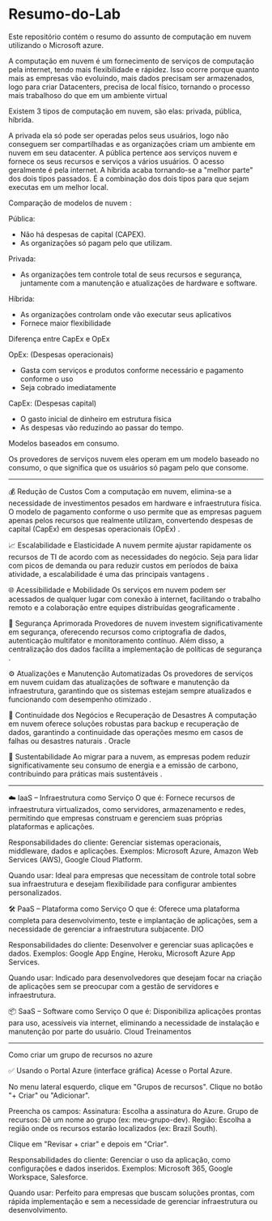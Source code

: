 # Resumo-do-Lab
Este repositório contém o resumo do assunto de computação em nuvem utilizando o Microsoft azure.

A computação em nuvem é um fornecimento de serviços de computação pela internet, tendo mais flexibilidade e rápidez.
Isso ocorre porque quanto mais as empresas vão evoluindo, mais dados precisam ser armazenados, logo para criar Datacenters, precisa de local físico, tornando o processo mais trabalhoso do que em um ambiente virtual

Existem 3 tipos de computação em nuvem, são elas: privada, pública, híbrida.

A privada ela só pode ser operadas pelos seus usuários, logo não conseguem ser compartilhadas e as organizações criam um ambiente em nuvem em seu datacenter. 
A pública pertence aos serviços nuvem e fornece os seus recursos e serviços a vários usuários. O acesso geralmente é pela internet.
A híbrida acaba tornando-se a "melhor parte" dos dois tipos passados. É a combinação dos dois tipos para que sejam executas em um melhor local.

Comparação de modelos de nuvem :

Pública: 
- Não há despesas de capital (CAPEX).
- As organizações só pagam pelo que utilizam.

Privada:
- As organizações tem controle total de seus recursos e segurança, juntamente com a manutenção e atualizações de hardware e software.

Híbrida:
- As organizações controlam onde vão executar seus aplicativos
- Fornece maior flexibilidade

Diferença entre CapEx e OpEx

OpEx: (Despesas operacionais)
- Gasta com serviços e produtos conforme necessário e pagamento conforme o uso
- Seja cobrado imediatamente

CapEx: (Despesas capital)
- O gasto inicial de dinheiro em estrutura física
- As despesas vão reduzindo ao passar do tempo.

Modelos baseados em consumo.

Os provedores de serviços nuvem eles operam em um modelo baseado no consumo, o que significa que os usuários só pagam pelo que consome.

------------------------------------------------------------------------------------------------------------------------------------------------------------------------------------------------------------------------------------------------

💰 Redução de Custos
Com a computação em nuvem, elimina-se a necessidade de investimentos pesados em hardware e infraestrutura física. O modelo de pagamento conforme o uso permite que as empresas paguem apenas pelos recursos que realmente utilizam, convertendo despesas de capital (CapEx) em despesas operacionais (OpEx) .

📈 Escalabilidade e Elasticidade
A nuvem permite ajustar rapidamente os recursos de TI de acordo com as necessidades do negócio. Seja para lidar com picos de demanda ou para reduzir custos em períodos de baixa atividade, a escalabilidade é uma das principais vantagens .

🌐 Acessibilidade e Mobilidade
Os serviços em nuvem podem ser acessados de qualquer lugar com conexão à internet, facilitando o trabalho remoto e a colaboração entre equipes distribuídas geograficamente .

🔐 Segurança Aprimorada
Provedores de nuvem investem significativamente em segurança, oferecendo recursos como criptografia de dados, autenticação multifator e monitoramento contínuo. Além disso, a centralização dos dados facilita a implementação de políticas de segurança .

⚙️ Atualizações e Manutenção Automatizadas
Os provedores de serviços em nuvem cuidam das atualizações de software e manutenção da infraestrutura, garantindo que os sistemas estejam sempre atualizados e funcionando com desempenho otimizado .

🔄 Continuidade dos Negócios e Recuperação de Desastres
A computação em nuvem oferece soluções robustas para backup e recuperação de dados, garantindo a continuidade das operações mesmo em casos de falhas ou desastres naturais .
Oracle

🌱 Sustentabilidade
Ao migrar para a nuvem, as empresas podem reduzir significativamente seu consumo de energia e a emissão de carbono, contribuindo para práticas mais sustentáveis .

-----------------------------------------------------------------------------------------------------------------------------------------------------------------------------------------------------------------------------------------------------------------------------

☁️ IaaS – Infraestrutura como Serviço
O que é: Fornece recursos de infraestrutura virtualizados, como servidores, armazenamento e redes, permitindo que empresas construam e gerenciem suas próprias plataformas e aplicações.

Responsabilidades do cliente: Gerenciar sistemas operacionais, middleware, dados e aplicações.
Exemplos: Microsoft Azure, Amazon Web Services (AWS), Google Cloud Platform.

Quando usar: Ideal para empresas que necessitam de controle total sobre sua infraestrutura e desejam flexibilidade para configurar ambientes personalizados.

🛠️ PaaS – Plataforma como Serviço
O que é: Oferece uma plataforma completa para desenvolvimento, teste e implantação de aplicações, sem a necessidade de gerenciar a infraestrutura subjacente.
DIO

Responsabilidades do cliente: Desenvolver e gerenciar suas aplicações e dados.
Exemplos: Google App Engine, Heroku, Microsoft Azure App Services.

Quando usar: Indicado para desenvolvedores que desejam focar na criação de aplicações sem se preocupar com a gestão de servidores e infraestrutura.

📦 SaaS – Software como Serviço
O que é: Disponibiliza aplicações prontas para uso, acessíveis via internet, eliminando a necessidade de instalação e manutenção por parte do usuário.
Cloud Treinamentos

------------------------------------------------------------------------------------------------------------------------------------------------------------------------------------------------------------------------------------------------------------------------------

Como criar um grupo de recursos no azure

✅ Usando o Portal Azure (interface gráfica)
Acesse o Portal Azure.

No menu lateral esquerdo, clique em "Grupos de recursos".
Clique no botão "+ Criar" ou "Adicionar".

Preencha os campos:
Assinatura: Escolha a assinatura do Azure.
Grupo de recursos: Dê um nome ao grupo (ex: meu-grupo-dev).
Região: Escolha a região onde os recursos estarão localizados (ex: Brazil South).

Clique em "Revisar + criar" e depois em "Criar".

Responsabilidades do cliente: Gerenciar o uso da aplicação, como configurações e dados inseridos.
Exemplos: Microsoft 365, Google Workspace, Salesforce.

Quando usar: Perfeito para empresas que buscam soluções prontas, com rápida implementação e sem a necessidade de gerenciar infraestrutura ou desenvolvimento.
